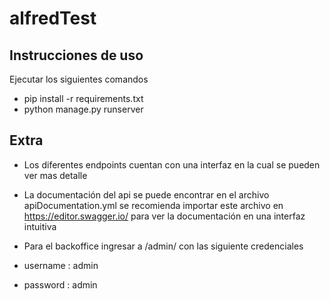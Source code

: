 # alfredTest

## Instrucciones de uso

Ejecutar los siguientes comandos 

- pip install -r requirements.txt 
- python manage.py runserver

## Extra
- Los diferentes endpoints cuentan con una interfaz en la cual se pueden ver mas detalle

- La documentación del api se puede encontrar en el archivo apiDocumentation.yml se recomienda importar este archivo en https://editor.swagger.io/  para ver la documentación en una interfaz intuitiva

- Para el backoffice ingresar a /admin/ con las siguiente credenciales
 - username : admin
 - password : admin